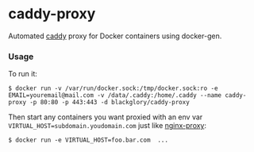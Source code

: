 # caddy-proxy
Automated [caddy](https://github.com/mholt/caddy) proxy for Docker containers using docker-gen.

### Usage

To run it:

    $ docker run -v /var/run/docker.sock:/tmp/docker.sock:ro -e EMAIL=youremail@mail.com -v /data/.caddy:/home/.caddy --name caddy-proxy -p 80:80 -p 443:443 -d blackglory/caddy-proxy


Then start any containers you want proxied with an env var `VIRTUAL_HOST=subdomain.youdomain.com` just like [nginx-proxy](https://github.com/jwilder/nginx-proxy):

    $ docker run -e VIRTUAL_HOST=foo.bar.com  ...
